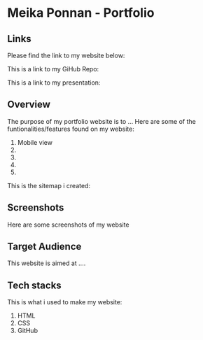 # Meika Ponnan - Portfolio

## Links
Please find the link to my website below:

This is a link to my GiHub Repo:

This is a link to my presentation:

## Overview
The purpose of my portfolio website is to ...
Here are some of the funtionalities/features found on my website:
1. Mobile view
2.
3.
4.
5.

This is the sitemap i created:

## Screenshots
Here are some screenshots of my website

## Target Audience
This website is aimed at ....

## Tech stacks
This is what i used to make my website:
1. HTML
2. CSS
3. GitHub

